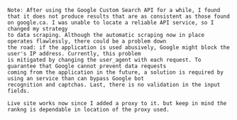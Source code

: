     Note: After using the Google Custom Search API for a while, I found that it does not produce results that are as consistent as those found on google.ca. I was unable to locate a reliable API service, so I changed my strategy 
    to data scraping. Although the automatic scraping now in place operates flawlessly, there could be a problem down 
    the road: if the application is used abusively, Google might block the user's IP address. Currently, this problem 
    is mitigated by changing the user_agent with each request. To guarantee that Google cannot prevent data requests 
    coming from the application in the future, a solution is required by using an service than can bypass Google bot
    recognition and captchas. Last, there is no validation in the input fields.

    Live site works now since I added a proxy to it. but keep in mind the rankng is dependable in location of the proxy used.
